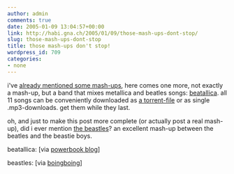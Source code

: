 ```yaml
---
author: admin
comments: true
date: 2005-01-09 13:04:57+00:00
link: http://habi.gna.ch/2005/01/09/those-mash-ups-dont-stop/
slug: those-mash-ups-dont-stop
title: those mash-ups don't stop!
wordpress_id: 709
categories:
- none
---
```



i've [already mentioned some mash-ups](http://habi.gna.ch/blog/mt-search.cgi?IncludeBlogs=1&search=mash+up), here comes one more, not exactly a mash-up, but a band that mixes metallica and beatles songs: [beatallica](http://www.beatallica.com/). all 11 songs can be conveniently downloaded as [a torrent-file](http://waxy.org/bt/torrents/Beatallica.torrent) or as single .mp3-downloads. get them while they last.



oh, and just to make this post more complete (or actually post a real mash-up), did i ever mention [the beastles](http://halley.lunarpages.com/~djbc002/beastles/)? an excellent mash-up between the beatles and the beastie boys.



beatallica: [via [powerbook blog](http://powerbook.blogger.de/stories/202721/)]
  
beastles: [via [boingboing](http://www.boingboing.net/2004/12/21/meet_the_beastles.html)]

